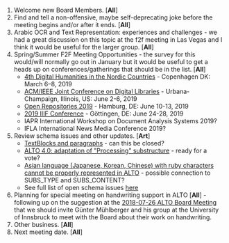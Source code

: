 1. Welcome new Board Members. [**All**]
2. Find and tell a non-offensive, maybe self-deprecating joke before the meeting begins and/or after it ends. [**All**]
3. Arabic OCR and Text Representation: experiences and challenges - we had a great discussion on this topic at the f2f meeting in Las Vegas and I think it would be useful for the larger group. [**All**]
4. Spring/Summer F2F Meeting Opportunities - the survey for this would/will normally go out in January but it would be useful to get a heads up on conferences/gatherings that should be in the list. [**All**]
   * [4th Digital Humanities in the Nordic Countries](https://cst.dk/DHN2019/DHN2019.html) - Copenhagen DK: March 6–8, 2019
   * [ACM/IEEE Joint Conference on Digital Libraries](http://2019.jcdl.org) - Urbana-Champaign, Illinois, US: June 2-6, 2019
   * [Open Repositories 2019](https://or2019.blogs.uni-hamburg.de) - Hamburg, DE: June 10-13, 2019 
   * [2019 IIIF Conference](https://iiif.io/event/2019/goettingen/) - Göttingen, DE: June 24-28, 2019
   * IAPR International Workshop on Document Analysis Systems 2019?
   * IFLA International News Media Conference 2019?
5. Review schema issues and other updates. [**Art**]
   * [TextBlocks and paragraphs](https://github.com/altoxml/schema/issues/53)  - can this be closed?
   * [ALTO 4.0: adaptation of "Processing" substructure](https://github.com/altoxml/schema/issues/52) - ready for a vote?
   * [Asian language (Japanese, Korean, Chinese) with ruby characters cannot be properly represented in ALTO](https://github.com/altoxml/schema/issues/51) - possible connection to SUBS_TYPE and SUBS_CONTENT?
   * See full list of open schema issues [here](https://github.com/altoxml/schema/issues)
6. Planning for special meeting on handwriting support in ALTO [**All**] - following up on the suggestion at the [2018-07-26 ALTO Board Meeting](https://github.com/altoxml/board/blob/gh-pages/minutes/2018-07-26%20ALTO%20Board%20Meeting%20Minutes.md) that we should invite Günter Mühlberger and his group at the University of Innsbruck to meet with the Board about their work on handwriting.
7. Other business. [**All**]
8. Next meeting date. [**All**]
